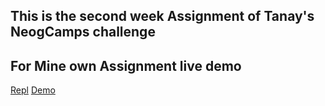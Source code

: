 ## This is the second week Assignment of Tanay's NeogCamps challenge

## For Mine own Assignment live demo

[Repl](https://repl.it/@killcodeX/KnottyMassiveRom#index.js)
[Demo](https://repl.it/@killcodeX/KnottyMassiveRom?embed=1&outup=1#index.js) 